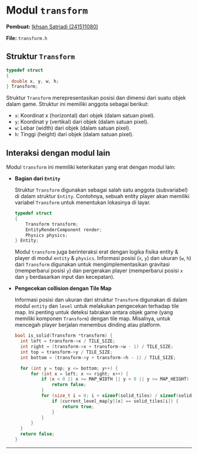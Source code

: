 # Modul `transform`

**Pembuat:** [Ikhsan Satriadi (241511080)](https://github.com/ikhsan3adi)

**File:** `transform.h`

## Struktur `Transform`

```c title="transform.h"
typedef struct
{
  double x, y, w, h;
} Transform;
```

Struktur `Transform` merepresentasikan posisi dan dimensi dari suatu objek dalam game. Struktur ini memiliki anggota sebagai berikut:

* `x`: Koordinat x (horizontal) dari objek (dalam satuan pixel).
* `y`: Koordinat y (vertikal) dari objek (dalam satuan pixel).
* `w`: Lebar (width) dari objek (dalam satuan pixel).
* `h`: Tinggi (height) dari objek (dalam satuan pixel).

## Interaksi dengan modul lain

Modul `transform` ini memiliki keterikatan yang erat dengan modul lain:

* **Bagian dari `Entity`**

    Struktur `Transform` digunakan sebagai salah satu anggota (subvariabel) di dalam struktur `Entity`. Contohnya, sebuah entity player akan memiliki variabel `Transform` untuk menentukan lokasinya di layar.

    ```c title="entity.h" hl_lines="3"
    typedef struct
    {
        Transform transform;
        EntityRenderComponent render;
        Physics physics;
    } Entity;
    ```

    Modul `transform` juga berinteraksi erat dengan logika fisika entity & player di modul `entity` & `physics`. Informasi posisi (`x`, `y`) dan ukuran (`w`, `h`) dari `Transform` digunakan untuk mengimplementasikan gravitasi (memperbarui posisi `y`) dan pergerakan player (memperbarui posisi `x` dan `y` berdasarkan input dan kecepatan).

* **Pengecekan collision dengan Tile Map**

    Informasi posisi dan ukuran dari struktur `Transform` digunakan di dalam modul `entity` dan `level` untuk melakukan pengecekan terhadap tile map. Ini penting untuk deteksi tabrakan antara objek game (yang memiliki komponen `Transform`) dengan tile map. Misalnya, untuk mencegah player berjalan menembus dinding atau platform.

    ```c title="entity.c" hl_lines="1 2-5"
    bool is_solid(Transform *transform) {
      int left = transform->x / TILE_SIZE;
      int right = (transform->x + transform->w - 1) / TILE_SIZE;
      int top = transform->y / TILE_SIZE;
      int bottom = (transform->y + transform->h - 1) / TILE_SIZE;

      for (int y = top; y <= bottom; y++) {
          for (int x = left; x <= right; x++) {
              if (x < 0 || x >= MAP_WIDTH || y < 0 || y >= MAP_HEIGHT) {
                  return false;
              }
              for (size_t i = 0; i < sizeof(solid_tiles) / sizeof(solid_tiles[0]); i++) {
                  if (current_level_map[y][x] == solid_tiles[i]) {
                      return true;
                  }
              }
          }
      }
      return false;
    }
    ```

---
